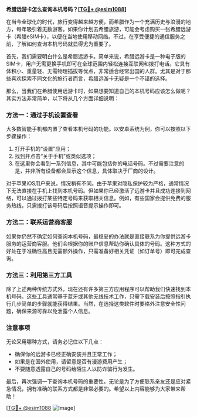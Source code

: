 **希腊远游卡怎么查询本机号码？[[TG💪+ @esim1088](https://t.me/s/esim1088)]**

在当今全球化的时代，旅行变得越来越方便，而希腊作为一个充满历史与浪漫的地方，每年吸引着无数游客。如果你计划去希腊旅游，可能会考虑购买一张希腊远游卡（希腊eSIM卡），以便在当地使用移动网络。不过，在享受便捷的通信服务之前，了解如何查询本机号码就显得尤为重要了。

首先，我们需要明白什么是希腊远游卡。简单来说，希腊远游卡是一种电子版的SIM卡，用户无需更换手机即可在全球范围内轻松连接互联网和拨打电话。它具有体积小、重量轻、无需物理插拔等优点，非常适合经常出国的人群。尤其是对于那些喜欢探索不同文化的旅行者而言，希腊远游卡无疑是一个不错的选择。

那么，当我们在希腊使用远游卡时，如果想要知道自己的本机号码应该怎么做呢？其实方法非常简单，以下将从几个方面详细说明：

### 方法一：通过手机设置查看

大多数智能手机都内置了查看本机号码的功能。以安卓系统为例，你可以按照以下步骤操作：
1. 打开手机的“设置”应用；
2. 找到并点击“关于手机”或类似选项；
3. 在这里你会看到一系列信息，其中可能包括你的电话号码。不过需要注意的是，并非所有设备都会显示这个信息，具体取决于厂商的设计。

对于苹果iOS用户来说，情况稍有不同。由于苹果对隐私保护较为严格，通常情况下无法直接在手机上找到本机号码。但如果你已经激活了远游卡并且成功连接到网络，可以通过拨打某些特定号码来获取相关信息。例如，有些国家会提供免费的服务热线，只需拨打该号码后按照语音提示操作即可。

### 方法二：联系运营商客服

如果你仍然不确定如何查询本机号码，最稳妥的办法就是直接联系为你提供远游卡服务的运营商客服。他们会根据你的账户信息帮助你确认具体的号码。这种方式的好处在于准确性高且无需额外操作，只需准备好相关凭证（如订单号）即可完成查询。

### 方法三：利用第三方工具

除了上述两种传统方式外，现在还有许多第三方应用程序可以帮助我们快速找到本机号码。这些工具通常基于蓝牙或其他无线技术工作，只需下载安装后按照指引执行几步简单的步骤就能获得结果。当然，在选择这类软件时要格外注意安全性问题，确保来源可靠以免泄露个人信息。

### 注意事项

无论采用哪种方式，请务必记住以下几点：
- 确保你的远游卡已经正确安装并且正常工作；
- 如果是在国外使用，请留意是否有漫游费用产生；
- 不要随意透露自己的号码给陌生人以防诈骗行为发生。

最后，再次强调一下查询本机号码的重要性。无论是为了方便联系亲友还是应对紧急情况，拥有准确的联系方式都是非常必要的。希望以上内容能够为大家带来帮助！

[[TG💪+ @esim1088](https://t.me/s/esim1088) ![Image](https://i.postimg.cc/4NQfJmqS/Snipaste-2025-05-13-00-14-12.png)]